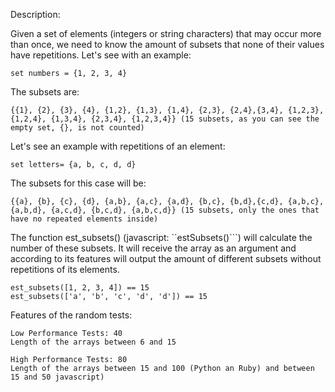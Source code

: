 Description:

Given a set of elements (integers or string characters) that may occur more than once, we need to know the amount of subsets that none of their values have repetitions. Let's see with an example:

```
set numbers = {1, 2, 3, 4}
```

The subsets are:
```
{{1}, {2}, {3}, {4}, {1,2}, {1,3}, {1,4}, {2,3}, {2,4},{3,4}, {1,2,3}, {1,2,4}, {1,3,4}, {2,3,4}, {1,2,3,4}} (15 subsets, as you can see the empty set, {}, is not counted)
```

Let's see an example with repetitions of an element:
```
set letters= {a, b, c, d, d}
```

The subsets for this case will be:
```
{{a}, {b}, {c}, {d}, {a,b}, {a,c}, {a,d}, {b,c}, {b,d},{c,d}, {a,b,c}, {a,b,d}, {a,c,d}, {b,c,d}, {a,b,c,d}} (15 subsets, only the ones that have no repeated elements inside)
```

The function est_subsets() (javascript: ``estSubsets()```) will calculate the number of these subsets. It will receive the array as an argument and according to its features will output the amount of different subsets without repetitions of its elements.
```
est_subsets([1, 2, 3, 4]) == 15
est_subsets(['a', 'b', 'c', 'd', 'd']) == 15
```

Features of the random tests:
```
Low Performance Tests: 40
Length of the arrays between 6 and 15

High Performance Tests: 80
Length of the arrays between 15 and 100 (Python an Ruby) and between 15 and 50 javascript)
```
